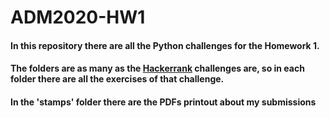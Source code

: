 # ADM2020-HW1

#### In this repository there are all the Python challenges for the Homework 1.
#### The folders are as many as the [Hackerrank](https://www.hackerrank.com/dashboard) challenges are, so in each folder there are all the exercises of that challenge. 
#### In the 'stamps' folder there are the PDFs printout about my submissions
